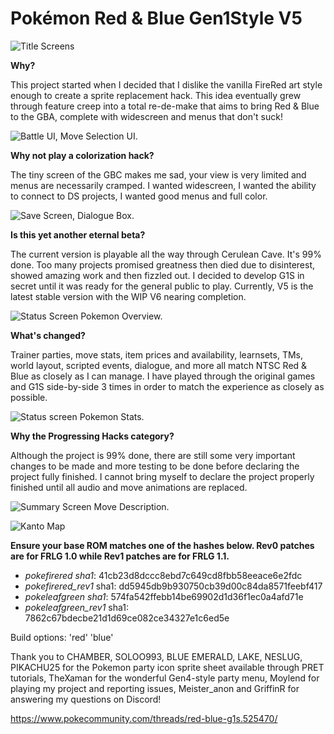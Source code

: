 # Pokémon Red & Blue Gen1Style V5

![](https://gitlab.com/xyifer12/firered_gen1style/-/raw/master/ImagesAndStuff/TitleScreenComboPromo.png "Title Screens")

**Why?**

This project started when I decided that I dislike the vanilla FireRed art style enough to create a sprite replacement hack.
This idea eventually grew through feature creep into a total re-de-make that aims to bring Red & Blue to the GBA, complete with widescreen and menus that don't suck!

![](https://gitlab.com/xyifer12/firered_gen1style/-/raw/master/ImagesAndStuff/GBA-SP_Promo2.png "Battle UI, Move Selection UI.")

**Why not play a colorization hack?**

The tiny screen of the GBC makes me sad, your view is very limited and menus are necessarily cramped. I wanted widescreen, I wanted the ability to connect to DS projects, I wanted good menus and full color.

![](https://gitlab.com/xyifer12/firered_gen1style/-/raw/master/ImagesAndStuff/GBA-SP_Promo1.png "Save Screen, Dialogue Box.")

**Is this yet another eternal beta?**

The current version is playable all the way through Cerulean Cave. It's 99% done.
Too many projects promised greatness then died due to disinterest, showed amazing work and then fizzled out.
I decided to develop G1S in secret until it was ready for the general public to play.
Currently, V5 is the latest stable version with the WIP V6 nearing completion.

![](https://gitlab.com/xyifer12/firered_gen1style/-/raw/master/ImagesAndStuff/GBA_StatusScreen1.png "Status Screen Pokemon Overview.")

**What's changed?**

Trainer parties, move stats, item prices and availability, learnsets, TMs, world layout, scripted events, dialogue, and more all match NTSC Red & Blue as closely as I can manage. I have played through the original games and G1S side-by-side 3 times in order to match the experience as closely as possible.

![](https://gitlab.com/xyifer12/firered_gen1style/-/raw/master/ImagesAndStuff/GBA_StatusScreen2.png "Status screen Pokemon Stats.")

**Why the Progressing Hacks category?**

Although the project is 99% done, there are still some very important changes to be made
and more testing to be done before declaring the project fully finished. I cannot bring myself to declare the project properly finished until all audio and move animations are replaced.

![](https://gitlab.com/xyifer12/firered_gen1style/-/raw/master/ImagesAndStuff/GBA_StatusScreen3.png "Summary Screen Move Description.")

![](https://gitlab.com/xyifer12/firered_gen1style/-/raw/master/ImagesAndStuff/Overworld_V1.png "Kanto Map")

**Ensure your base ROM matches one of the hashes below. Rev0 patches are for FRLG 1.0 while Rev1 patches are for FRLG 1.1.**
- _pokefirered sha1_: 41cb23d8dccc8ebd7c649cd8fbb58eeace6e2fdc
- _pokefirered_rev1_ sha1: dd5945db9b930750cb39d00c84da8571feebf417
- _pokeleafgreen sha1_: 574fa542ffebb14be69902d1d36f1ec0a4afd71e
- _pokeleafgreen_rev1_ sha1: 7862c67bdecbe21d1d69ce082ce34327e1c6ed5e

Build options: 'red' 'blue'


Thank you to CHAMBER, SOLOO993, BLUE EMERALD, LAKE, NESLUG, PIKACHU25 for the Pokemon party icon sprite sheet available through PRET tutorials, TheXaman for the wonderful Gen4-style party menu, Moylend for playing my project and reporting issues, Meister_anon and GriffinR for answering my questions on Discord!

https://www.pokecommunity.com/threads/red-blue-g1s.525470/